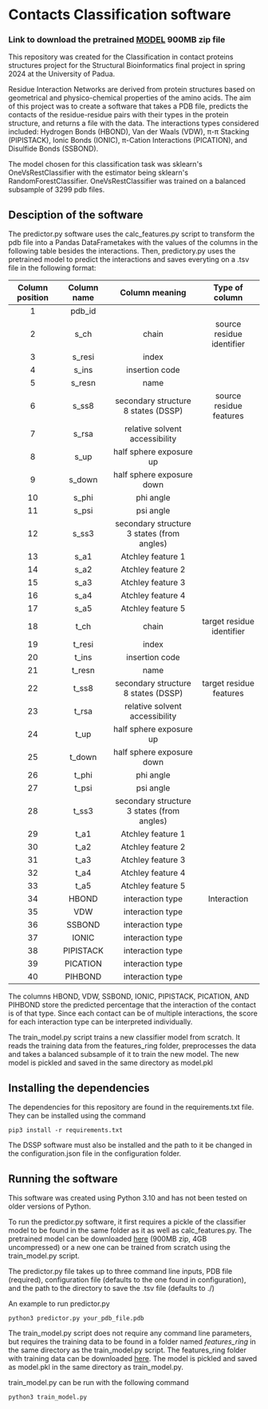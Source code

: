 # Contacts Classification software

### Link to download the pretrained [MODEL](https://drive.google.com/file/d/16TD9RbjN7m8Beiu-6PJDNuNNHj40B18N/view?usp=sharing) 900MB zip file
This repository was created for the Classification in contact proteins structures project for the Structural Bioinformatics final project in spring 2024 at the University of Padua.

Residue Interaction Networks are derived from protein structures based on geometrical and physico-chemical properties of the amino acids. The aim of this project was to create a software that takes a PDB file, predicts the contacts of the residue-residue pairs with their types in the protein structure, and returns a file with the data. The interactions types considered included: Hydrogen Bonds (HBOND), Van der Waals (VDW), π-π Stacking (PIPISTACK), Ionic Bonds (IONIC), π-Cation Interactions (PICATION), and Disulfide Bonds (SSBOND). 

The model chosen for this classification task was sklearn's OneVsRestClassifier with the estimator being sklearn's RandomForestClassifier. OneVsRestClassifier was trained on a balanced subsample of 3299 pdb files. 
## Desciption of the software

The predictor.py software uses the calc_features.py script to transform the pdb file into a Pandas DataFrametakes with the values of the columns in the following table besides the interactions. Then, predictory.py uses the pretrained model to predict the interactions and saves everyting on a .tsv file in the following format:

| Column position | Column name |               Column meaning               |       Type of column      |
|:---------------:|:-----------:|:------------------------------------------:|:-------------------------:|
|        1        |    pdb_id   |                                            |                           |
|        2        |     s_ch    |                    chain                   | source residue identifier |
|        3        |    s_resi   |                    index                   |                           |
|        4        |    s_ins    |               insertion code               |                           |
|        5        |    s_resn   |                    name                    |                           |
|        6        |    s_ss8    |     secondary structure 8 states (DSSP)    |  source residue features  |
|        7        |    s_rsa    |       relative solvent accessibility       |                           |
|        8        |     s_up    |           half sphere exposure up          |                           |
|        9        |    s_down   |          half sphere exposure down         |                           |
|        10       |    s_phi    |                  phi angle                 |                           |
|        11       |    s_psi    |                  psi angle                 |                           |
|        12       |    s_ss3    | secondary structure 3 states (from angles) |                           |
|        13       |     s_a1    |              Atchley feature 1             |                           |
|        14       |     s_a2    |              Atchley feature 2             |                           |
|        15       |     s_a3    |              Atchley feature 3             |                           |
|        16       |     s_a4    |              Atchley feature 4             |                           |
|        17       |     s_a5    |              Atchley feature 5             |                           |
|        18       |     t_ch    |                    chain                   | target residue identifier |
|        19       |    t_resi   |                    index                   |                           |
|        20       |    t_ins    |               insertion code               |                           |
|        21       |    t_resn   |                    name                    |                           |
|        22       |    t_ss8    |     secondary structure 8 states (DSSP)    |  target residue features  |
|        23       |    t_rsa    |       relative solvent accessibility       |                           |
|        24       |     t_up    |           half sphere exposure up          |                           |
|        25       |    t_down   |          half sphere exposure down         |                           |
|        26       |    t_phi    |                  phi angle                 |                           |
|        27       |    t_psi    |                  psi angle                 |                           |
|        28       |    t_ss3    | secondary structure 3 states (from angles) |                           |
|        29       |     t_a1    |              Atchley feature 1             |                           |
|        30       |     t_a2    |              Atchley feature 2             |                           |
|        31       |     t_a3    |              Atchley feature 3             |                           |
|        32       |     t_a4    |              Atchley feature 4             |                           |
|        33       |     t_a5    |              Atchley feature 5             |                           |
|        34       |    HBOND    |              interaction type              |        Interaction        |
|        35       |     VDW     |              interaction type              |                           |
|        36       |    SSBOND   |              interaction type              |                           |
|        37       |     IONIC   |              interaction type              |                           |
|        38       |   PIPISTACK |              interaction type              |                           |
|        39       |   PICATION  |              interaction type              |                           |
|        40       |    PIHBOND  |              interaction type              |                           |

The columns HBOND, VDW, SSBOND, IONIC, PIPISTACK, PICATION, AND PIHBOND store the predicted percentage that the interaction of the contact is of that type. Since each contact can be of multiple interactions, the score for each interaction type can be interpreted individually.

The train_model.py script trains a new classifier model from scratch. It reads the training data from the features_ring folder, preprocesses the data and takes a balanced subsample of it to train the new model. The new model is pickled and saved in the same directory as model.pkl

## Installing the dependencies
The dependencies for this repository are found in the requirements.txt file. They can be installed using the command 

```pip3 install -r requirements.txt```

The DSSP software must also be installed and the path to it be changed in the configuration.json file in the configuration folder.
## Running the software
This software was created using Python 3.10 and has not been tested on older versions of Python.

To run the predictor.py software, it first requires a pickle of the classifier model to be found in the same folder as it as well as calc_features.py. The pretrained model can be downloaded [here](https://drive.google.com/file/d/16TD9RbjN7m8Beiu-6PJDNuNNHj40B18N/view?usp=sharing) (900MB zip, 4GB uncompressed) or a new one can be trained from scratch using the train_model.py script.

The predictor.py file takes up to three command line inputs, PDB file (required), configuration file (defaults to the one found in configuration), and the path to the directory to save the .tsv file (defaults to ./) 

An example to run predictor.py

```
python3 predictor.py your_pdb_file.pdb
```

The train_model.py script does not require any command line parameters, but requires the training data to be found in a folder named *features_ring* in the same directory as the train_model.py script. The features_ring folder with training data can be downloaded [here](https://drive.google.com/file/d/1fuFonB7P-xPZ4hYL8ZGn12EC20thRG2s/view). The model is pickled and saved as model.pkl in the same directory as train_model.py.

train_model.py can be run with the following command

``` 
python3 train_model.py
```
